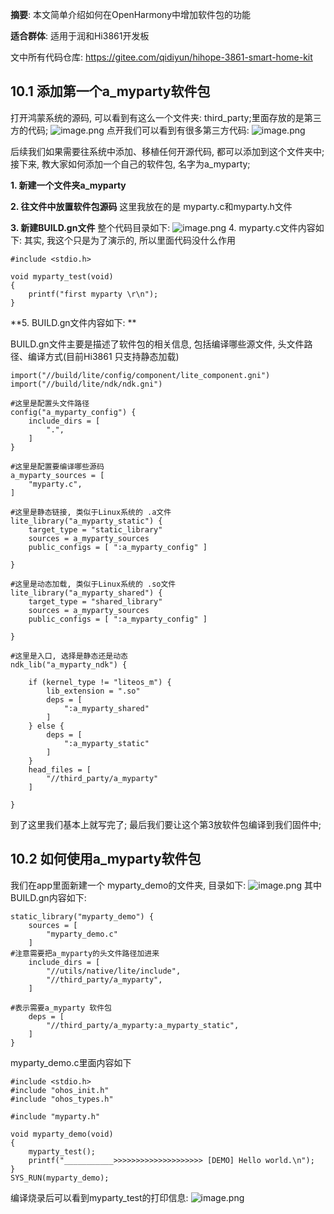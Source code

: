 **摘要**: 本文简单介绍如何在OpenHarmony中增加软件包的功能

**适合群体**: 适用于润和Hi3861开发板

文中所有代码仓库: https://gitee.com/qidiyun/hihope-3861-smart-home-kit 

## 10.1 添加第一个a_myparty软件包
打开鸿蒙系统的源码, 可以看到有这么一个文件夹: third_party;里面存放的是第三方的代码;
![image.png](https://img-blog.csdnimg.cn/img_convert/494399a02c3e4a0d81df37b3bee54fff.png)
点开我们可以看到有很多第三方代码: 
![image.png](https://img-blog.csdnimg.cn/img_convert/eb2d2335d92ec72691d0c45781108b88.png)

后续我们如果需要往系统中添加、移植任何开源代码, 都可以添加到这个文件夹中;接下来, 教大家如何添加一个自己的软件包, 名字为a_myparty;

**1. 新建一个文件夹a_myparty**

**2. 往文件中放置软件包源码**
这里我放在的是 myparty.c和myparty.h文件

**3. 新建BUILD.gn文件**
整个代码目录如下: 
![image.png](https://img-blog.csdnimg.cn/img_convert/a406996a729044461b3ede9880cdc596.png)
4. myparty.c文件内容如下: 
其实, 我这个只是为了演示的, 所以里面代码没什么作用
```
#include <stdio.h>

void myparty_test(void)
{
	printf("first myparty \r\n");
}

```

**5. BUILD.gn文件内容如下: **

BUILD.gn文件主要是描述了软件包的相关信息, 包括编译哪些源文件, 头文件路径、编译方式(目前Hi3861 只支持静态加载)
```
import("//build/lite/config/component/lite_component.gni")
import("//build/lite/ndk/ndk.gni")

#这里是配置头文件路径
config("a_myparty_config") {
	include_dirs = [
		".",
	]
}

#这里是配置要编译哪些源码
a_myparty_sources = [
	"myparty.c",
]

#这里是静态链接, 类似于Linux系统的 .a文件
lite_library("a_myparty_static") {
	target_type = "static_library"
	sources = a_myparty_sources
	public_configs = [ ":a_myparty_config" ]

}

#这里是动态加载, 类似于Linux系统的 .so文件
lite_library("a_myparty_shared") {
	target_type = "shared_library"
	sources = a_myparty_sources
	public_configs = [ ":a_myparty_config" ]

}

#这里是入口, 选择是静态还是动态
ndk_lib("a_myparty_ndk") {

	if (kernel_type != "liteos_m") {
		lib_extension = ".so"
		deps = [
			":a_myparty_shared"
		]
	} else {
		deps = [
			":a_myparty_static"
		]
	}
	head_files = [
		"//third_party/a_myparty"
	]

}
```


到了这里我们基本上就写完了;
最后我们要让这个第3放软件包编译到我们固件中;

## 10.2 如何使用a_myparty软件包
我们在app里面新建一个 myparty_demo的文件夹, 目录如下: 
![image.png](https://img-blog.csdnimg.cn/img_convert/a4d29e8f0d2924581febb5e64d1b9fec.png)
其中BUILD.gn内容如下: 
```
static_library("myparty_demo") {
	sources = [
		"myparty_demo.c"
	]
#注意需要把a_myparty的头文件路径加进来
	include_dirs = [
		"//utils/native/lite/include",
		"//third_party/a_myparty",
	]

#表示需要a_myparty 软件包
	deps = [
		"//third_party/a_myparty:a_myparty_static",
	]
}
```



myparty_demo.c里面内容如下
```
#include <stdio.h>
#include "ohos_init.h"
#include "ohos_types.h"

#include "myparty.h"

void myparty_demo(void)
{
	myparty_test();
	printf("___________>>>>>>>>>>>>>>>>>>>> [DEMO] Hello world.\n");
}
SYS_RUN(myparty_demo);
```


编译烧录后可以看到myparty_test的打印信息: 
![image.png](https://img-blog.csdnimg.cn/img_convert/01cf2dbdd629a28338771bc6580cb6d7.png)
